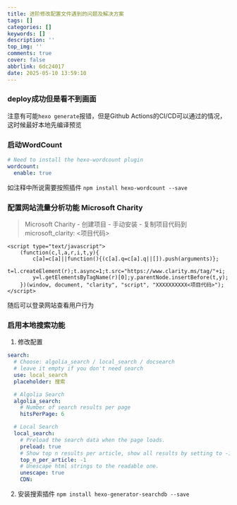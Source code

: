 ```yaml
---
title: 进阶修改配置文件遇到的问题及解决方案
tags: []
categories: []
keywords: []
description: ''
top_img: ''
comments: true
cover: false
abbrlink: 6dc24017
date: 2025-05-10 13:59:10
---
```


### deploy成功但是看不到画面

注意有可能`hexo generate`报错，但是Github Actions的CI/CD可以通过的情况，这时候最好本地先编译预览

### 启动WordCount

```yaml
# Need to install the hexo-wordcount plugin
wordcount:
  enable: true
```

如注释中所说需要按照插件 `npm install hexo-wordcount --save`

### 配置网站流量分析功能 Microsoft Charity

> Microsoft Charity - 创建项目 - 手动安装 - 复制项目代码到 microsoft_clarity: <项目代码>

```ht
<script type="text/javascript">
    (function(c,l,a,r,i,t,y){
        c[a]=c[a]||function(){(c[a].q=c[a].q||[]).push(arguments)};
        t=l.createElement(r);t.async=1;t.src="https://www.clarity.ms/tag/"+i;
        y=l.getElementsByTagName(r)[0];y.parentNode.insertBefore(t,y);
    })(window, document, "clarity", "script", "XXXXXXXXXX<项目代码>");
</script>
```

随后可以登录网站查看用户行为

### 启用本地搜索功能

1. 修改配置

```yaml
search:
  # Choose: algolia_search / local_search / docsearch
  # leave it empty if you don't need search
  use: local_search
  placeholder: 搜索

  # Algolia Search
  algolia_search:
    # Number of search results per page
    hitsPerPage: 6

  # Local Search
  local_search:
    # Preload the search data when the page loads.
    preload: true
    # Show top n results per article, show all results by setting to -1
    top_n_per_article: -1
    # Unescape html strings to the readable one.
    unescape: true
    CDN:
```

2. 安装搜索插件 `npm install hexo-generator-searchdb --save`